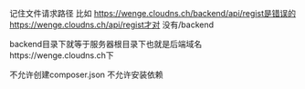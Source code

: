 记住文件请求路径 比如
https://wenge.cloudns.ch/backend/api/regist是错误的 https://wenge.cloudns.ch/api/regist才对 没有/backend

backend目录下就等于服务器根目录下也就是后端域名https://wenge.cloudns.ch下

不允许创建composer.json 不允许安装依赖